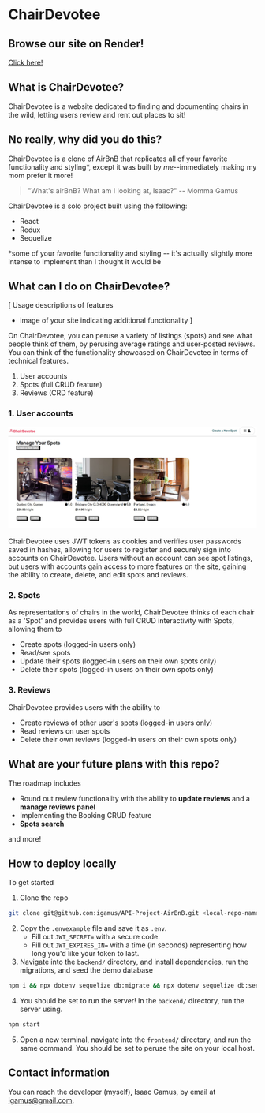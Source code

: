 # ChairDevotee

## Browse our site on Render!
[Click here!](https://chairdevotee.onrender.com)

## What is ChairDevotee?

ChairDevotee is a website dedicated to finding and documenting chairs in the wild, letting users review and rent out places to sit!

## No really, why did you do this?

ChairDevotee is a clone of AirBnB that replicates all of your favorite functionality and styling*, except it was built by _me_--immediately making my mom prefer it more!

> "What's airBnB? What am I looking at, Isaac?" -- Momma Gamus

ChairDevotee is a solo project built using the following:
* React
* Redux
* Sequelize

*some of your favorite functionality and styling -- it's actually slightly more intense to implement than I thought it would be

## What can I do on ChairDevotee?
[
    Usage descriptions of features
- image of your site indicating additional functionality
]

On ChairDevotee, you can peruse a variety of listings (spots) and see what people think of them, by perusing average ratings and user-posted reviews. You can think of the functionality showcased on ChairDevotee in terms of technical features.

1. User accounts
2. Spots (full CRUD feature)
3. Reviews (CRD feature)

### 1. User accounts

![Screenshot of user login modal, featuring the demo user button.](./frontend/public/readme-still.jpg)

ChairDevotee uses JWT tokens as cookies and verifies user passwords saved in hashes, allowing for users to register and securely sign into accounts on ChairDevotee. Users without an account can see spot listings, but users with accounts gain access to more features on the site, gaining the ability to create, delete, and edit spots and reviews.

### 2. Spots

As representations of chairs in the world, ChairDevotee thinks of each chair as a 'Spot' and provides users with full CRUD interactivity with Spots, allowing them to

* Create spots (logged-in users only)
* Read/see spots
* Update their spots (logged-in users on their own spots only)
* Delete their spots (logged-in users on their own spots only)

### 3. Reviews

ChairDevotee provides users with the ability to

* Create reviews of other user's spots (logged-in users only)
* Read reviews on user spots
* Delete their own reviews (logged-in users on their own spots only)

## What are your future plans with this repo?

The roadmap includes

* Round out review functionality with the ability to **update reviews** and a **manage reviews panel**
* Implementing the Booking CRUD feature
* **Spots search**

and more!

## How to deploy locally

To get started

1. Clone the repo

```bash
git clone git@github.com:igamus/API-Project-AirBnB.git <local-repo-name>
```
2. Copy the `.envexample` file and save it as `.env`.
    * Fill out `JWT_SECRET=` with a secure code.
    * Fill out `JWT_EXPIRES_IN=` with a time (in seconds) representing how long you'd like your token to last.
3. Navigate into the `backend/` directory, and install dependencies, run the migrations, and seed the demo database
```bash
npm i && npx dotenv sequelize db:migrate && npx dotenv sequelize db:seed:all
```
4. You should be set to run the server! In the `backend/` directory, run the server using.
```bash
npm start
```
5. Open a new terminal, navigate into the `frontend/` directory, and run the same command. You should be set to peruse the site on your local host.


## Contact information
You can reach the developer (myself), Isaac Gamus, by
email at igamus@gmail.com.
